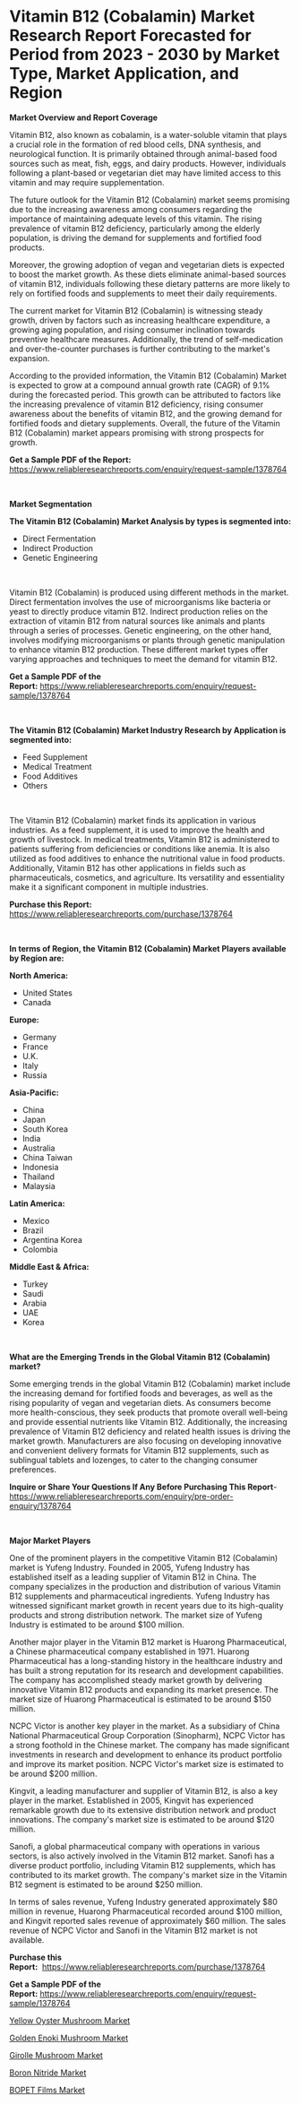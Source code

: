 <p><h1>Vitamin B12 (Cobalamin) Market Research Report Forecasted for Period from 2023 -  2030 by Market Type, Market Application, and Region</h1></p><p><strong>Market Overview and Report Coverage</strong></p>
<p><p>Vitamin B12, also known as cobalamin, is a water-soluble vitamin that plays a crucial role in the formation of red blood cells, DNA synthesis, and neurological function. It is primarily obtained through animal-based food sources such as meat, fish, eggs, and dairy products. However, individuals following a plant-based or vegetarian diet may have limited access to this vitamin and may require supplementation.</p><p>The future outlook for the Vitamin B12 (Cobalamin) market seems promising due to the increasing awareness among consumers regarding the importance of maintaining adequate levels of this vitamin. The rising prevalence of vitamin B12 deficiency, particularly among the elderly population, is driving the demand for supplements and fortified food products.</p><p>Moreover, the growing adoption of vegan and vegetarian diets is expected to boost the market growth. As these diets eliminate animal-based sources of vitamin B12, individuals following these dietary patterns are more likely to rely on fortified foods and supplements to meet their daily requirements.</p><p>The current market for Vitamin B12 (Cobalamin) is witnessing steady growth, driven by factors such as increasing healthcare expenditure, a growing aging population, and rising consumer inclination towards preventive healthcare measures. Additionally, the trend of self-medication and over-the-counter purchases is further contributing to the market's expansion.</p><p>According to the provided information, the Vitamin B12 (Cobalamin) Market is expected to grow at a compound annual growth rate (CAGR) of 9.1% during the forecasted period. This growth can be attributed to factors like the increasing prevalence of vitamin B12 deficiency, rising consumer awareness about the benefits of vitamin B12, and the growing demand for fortified foods and dietary supplements. Overall, the future of the Vitamin B12 (Cobalamin) market appears promising with strong prospects for growth.</p></p>
<p><strong>Get a Sample PDF of the Report:</strong> <a href="https://www.reliableresearchreports.com/enquiry/request-sample/1378764">https://www.reliableresearchreports.com/enquiry/request-sample/1378764</a></p>
<p>&nbsp;</p>
<p><strong>Market Segmentation</strong></p>
<p><strong>The Vitamin B12 (Cobalamin) Market Analysis by types is segmented into:</strong></p>
<p><ul><li>Direct Fermentation</li><li>Indirect Production</li><li>Genetic Engineering</li></ul></p>
<p>&nbsp;</p>
<p><p>Vitamin B12 (Cobalamin) is produced using different methods in the market. Direct fermentation involves the use of microorganisms like bacteria or yeast to directly produce vitamin B12. Indirect production relies on the extraction of vitamin B12 from natural sources like animals and plants through a series of processes. Genetic engineering, on the other hand, involves modifying microorganisms or plants through genetic manipulation to enhance vitamin B12 production. These different market types offer varying approaches and techniques to meet the demand for vitamin B12.</p></p>
<p><strong>Get a Sample PDF of the Report:</strong>&nbsp;<a href="https://www.reliableresearchreports.com/enquiry/request-sample/1378764">https://www.reliableresearchreports.com/enquiry/request-sample/1378764</a></p>
<p>&nbsp;</p>
<p><strong>The Vitamin B12 (Cobalamin) Market Industry Research by Application is segmented into:</strong></p>
<p><ul><li>Feed Supplement</li><li>Medical Treatment</li><li>Food Additives</li><li>Others</li></ul></p>
<p>&nbsp;</p>
<p><p>The Vitamin B12 (Cobalamin) market finds its application in various industries. As a feed supplement, it is used to improve the health and growth of livestock. In medical treatments, Vitamin B12 is administered to patients suffering from deficiencies or conditions like anemia. It is also utilized as food additives to enhance the nutritional value in food products. Additionally, Vitamin B12 has other applications in fields such as pharmaceuticals, cosmetics, and agriculture. Its versatility and essentiality make it a significant component in multiple industries.</p></p>
<p><strong>Purchase this Report:</strong>&nbsp; <a href="https://www.reliableresearchreports.com/purchase/1378764">https://www.reliableresearchreports.com/purchase/1378764</a></p>
<p>&nbsp;</p>
<p><strong>In terms of Region, the Vitamin B12 (Cobalamin) Market Players available by Region are:</strong></p>
<p>
    <p> <strong> North America: </strong>
        <ul>
            <li>United States</li>
            <li>Canada</li>
        </ul>
        </p> 
    <p> <strong> Europe: </strong>
        <ul>
            <li>Germany</li>
            <li>France</li>
            <li>U.K.</li>
            <li>Italy</li>
            <li>Russia</li>
        </ul>
        </p> 
    <p> <strong> Asia-Pacific: </strong>
        <ul>
            <li>China</li>
            <li>Japan</li>
            <li>South Korea</li>
            <li>India</li>
            <li>Australia</li>
            <li>China Taiwan</li>
            <li>Indonesia</li>
            <li>Thailand</li>
            <li>Malaysia</li>
        </ul>
        </p> 
    <p> <strong> Latin America: </strong>
        <ul>
            <li>Mexico</li>
            <li>Brazil</li>
            <li>Argentina Korea</li>
            <li>Colombia</li>
        </ul>
        </p> 
    <p> <strong> Middle East & Africa: </strong>
        <ul>
            <li>Turkey</li>
            <li>Saudi</li>
            <li>Arabia</li>
            <li>UAE</li>
            <li>Korea</li>
        </ul>
    </p>
    </p>
<p>&nbsp;</p>
<p><strong>What are the Emerging Trends in the Global Vitamin B12 (Cobalamin) market?</strong></p>
<p><p>Some emerging trends in the global Vitamin B12 (Cobalamin) market include the increasing demand for fortified foods and beverages, as well as the rising popularity of vegan and vegetarian diets. As consumers become more health-conscious, they seek products that promote overall well-being and provide essential nutrients like Vitamin B12. Additionally, the increasing prevalence of Vitamin B12 deficiency and related health issues is driving the market growth. Manufacturers are also focusing on developing innovative and convenient delivery formats for Vitamin B12 supplements, such as sublingual tablets and lozenges, to cater to the changing consumer preferences.</p></p>
<p><strong>Inquire or Share Your Questions If Any Before Purchasing This Report</strong>- <a href="https://www.reliableresearchreports.com/enquiry/pre-order-enquiry/1378764">https://www.reliableresearchreports.com/enquiry/pre-order-enquiry/1378764</a></p>
<p>&nbsp;</p>
<p><strong>Major Market Players</strong></p>
<p><p>One of the prominent players in the competitive Vitamin B12 (Cobalamin) market is Yufeng Industry. Founded in 2005, Yufeng Industry has established itself as a leading supplier of Vitamin B12 in China. The company specializes in the production and distribution of various Vitamin B12 supplements and pharmaceutical ingredients. Yufeng Industry has witnessed significant market growth in recent years due to its high-quality products and strong distribution network. The market size of Yufeng Industry is estimated to be around $100 million.</p><p>Another major player in the Vitamin B12 market is Huarong Pharmaceutical, a Chinese pharmaceutical company established in 1971. Huarong Pharmaceutical has a long-standing history in the healthcare industry and has built a strong reputation for its research and development capabilities. The company has accomplished steady market growth by delivering innovative Vitamin B12 products and expanding its market presence. The market size of Huarong Pharmaceutical is estimated to be around $150 million.</p><p>NCPC Victor is another key player in the market. As a subsidiary of China National Pharmaceutical Group Corporation (Sinopharm), NCPC Victor has a strong foothold in the Chinese market. The company has made significant investments in research and development to enhance its product portfolio and improve its market position. NCPC Victor's market size is estimated to be around $200 million.</p><p>Kingvit, a leading manufacturer and supplier of Vitamin B12, is also a key player in the market. Established in 2005, Kingvit has experienced remarkable growth due to its extensive distribution network and product innovations. The company's market size is estimated to be around $120 million.</p><p>Sanofi, a global pharmaceutical company with operations in various sectors, is also actively involved in the Vitamin B12 market. Sanofi has a diverse product portfolio, including Vitamin B12 supplements, which has contributed to its market growth. The company's market size in the Vitamin B12 segment is estimated to be around $250 million.</p><p>In terms of sales revenue, Yufeng Industry generated approximately $80 million in revenue, Huarong Pharmaceutical recorded around $100 million, and Kingvit reported sales revenue of approximately $60 million. The sales revenue of NCPC Victor and Sanofi in the Vitamin B12 market is not available.</p></p>
<p><strong>Purchase this Report:</strong>&nbsp;&nbsp;<a href="https://www.reliableresearchreports.com/purchase/1378764">https://www.reliableresearchreports.com/purchase/1378764</a></p>
<p></p>
<p><strong>Get a Sample PDF of the Report:</strong>&nbsp;<a href="https://www.reliableresearchreports.com/enquiry/request-sample/1378764">https://www.reliableresearchreports.com/enquiry/request-sample/1378764</a></p>
<p><p><a href="https://www.linkedin.com/pulse/yellow-oyster-mushroom-market-size-2023-2030-global-uxrwc/">Yellow Oyster Mushroom Market</a></p><p><a href="https://www.linkedin.com/pulse/golden-enoki-mushroom-market-research-report-unlocks-5dloc/">Golden Enoki Mushroom Market</a></p><p><a href="https://www.linkedin.com/pulse/girolle-mushroom-market-size-share-amp-trends-analysis-60xoc/">Girolle Mushroom Market</a></p><p><a href="https://medium.com/@larrycrooks1923/boron-nitride-market-size-growth-forecast-2023-2030-2d73a419b8e1">Boron Nitride Market</a></p><p><a href="https://medium.com/@trystanward/bopet-films-market-size-growth-forecast-2023-2030-fb015e5091ea">BOPET Films Market</a></p></p>
